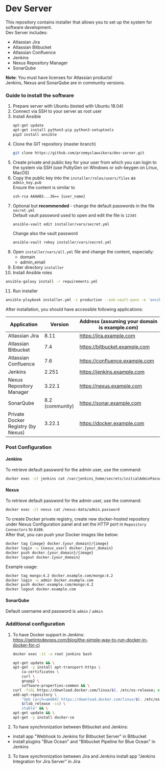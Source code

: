 # Dev Server

This repository contains installer that allows you to set up the system for software development.  
Dev Server includes:
- Atlassian Jira
- Atlassian Bitbucket
- Atlassian Confluence
- Jenkins
- Nexus Repository Manager
- SonarQube

**Note**: You must have licenses for Atlassian products!  
Jenkins, Nexus and SonarQube are in community versions.

### Guide to install the software

1. Prepare server with Ubuntu (tested with Ubuntu 18.04)
2. Connect via SSH to your server as root user
3. Install Ansible
   ```bash
   apt-get update
   apt-get install python3-pip python3-setuptools
   pip3 install ansible
   ```
4. Clone the GIT repository (master branch)
   ```bash
   git clone https://github.com/przemyslawsikora/dev-server.git
   ```
5. Create private and public key for your user from which you can login to the system 
   via SSH (use PuttyGen on Windows or ssh-keygen on Linux, MacOS)
6. Copy the public key into the <code>installer/roles/users/files</code> as <code>admin_key.pub</code>  
   Ensure the content is similar to
   ```bash
   ssh-rsa AAAAB3...36== {user_name}
   ```
7. Optional but **recommended** - change the default passwords in the file <code>secret.yml</code>  
   Default vault password used to open and edit the file is <code>12345</code>
   ```bash
   ansible-vault edit installer/vars/secret.yml
   ```
   Change also the vault password
   ```bash
   ansible-vault rekey installer/vars/secret.yml
   ```
8. Open <code>installer/vars/all.yml</code> file and change the content, especially:
   - domain
   - admin_email
9. Enter directory <code>installer</code>
10. Install Ansible roles
   ```bash
   ansible-galaxy install -r requirements.yml
   ```
11. Run installer
   ```bash
   ansible-playbook installer.yml -i production --ask-vault-pass -e 'ansible_python_interpreter=/usr/bin/python3'
   ```

After installation, you should have accessible following applications:

| Application                           | Version         | Address (assuming your domain is example.com)  |
|------------------------------------   |--------------   |---------------------------------------------   |
| Atlassian Jira                        | 8.11            | https://jira.example.com                  	   |
| Atlassian Bitbucket                   | 7.4             | https://bitbucket.example.com             	   |
| Atlassian Confluence                  | 7.6             | https://confluence.example.com             	   |
| Jenkins                               | 2.251           | https://jenkins.example.com               	   |
| Nexus Repository Manager              | 3.22.1          | https://nexus.example.com                  	   |
| SonarQube                             | 8.2 (community) | https://sonar.example.com                 	   |
| Private Docker Registry (by Nexus)    | 3.22.1          | https://docker.example.com                	   |

### Post Configuration

#### Jenkins
To retrieve default password for the admin user, use the command:
```bash
docker exec -it jenkins cat /var/jenkins_home/secrets/initialAdminPassword
```

#### Nexus
To retrieve default password for the admin user, use the command:
```bash
docker exec -it nexus cat /nexus-data/admin.password
```
To create Docker private registry, create new docker-hosted repository under Nexus Configuration panel and set the HTTP port in <code>Repository Connectors</code> to <code>8100</code>.  
After that, you can push your Docker images like below:
```bash
docker tag {image} docker.{your_domain}/{image}
docker login -u {nexus_user} docker.{your_domain}
docker push docker.{your_domain}/{image}
docker logout docker.{your_domain}
```
Example usage:
```bash
docker tag mongo:4.2 docker.example.com/mongo:4.2
docker login -u admin docker.example.com
docker push docker.example.com/mongo:4.2
docker logout docker.example.com
```

#### SonarQube
Default username and password is <code>admin</code> / <code>admin</code>

### Additional configuration

1. To have Docker support in Jenkins:  
   https://getintodevops.com/blog/the-simple-way-to-run-docker-in-docker-for-ci
   ```bash
   docker exec -it -u root jenkins bash

   apt-get update && \
   apt-get -y install apt-transport-https \
       ca-certificates \
       curl \
       gnupg2 \
       software-properties-common && \
   curl -fsSL https://download.docker.com/linux/$(. /etc/os-release; echo "$ID")/gpg > /tmp/dkey; apt-key add /tmp/dkey && \
   add-apt-repository \
       "deb [arch=amd64] https://download.docker.com/linux/$(. /etc/os-release; echo "$ID") \
       $(lsb_release -cs) \
       stable" && \
   apt-get update && \
   apt-get -y install docker-ce
   ```

2. To have synchronization between Bitbucket and Jenkins:
  - install app "Webhook to Jenkins for Bitbucket Server" in Bitbucket
  - install plugins "Blue Ocean" and "Bitbucket Pipeline for Blue Ocean" in Jenkins

3. To have synchronization between Jira and Jenkins install app "Jenkins Integration for Jira Server" in Jira
